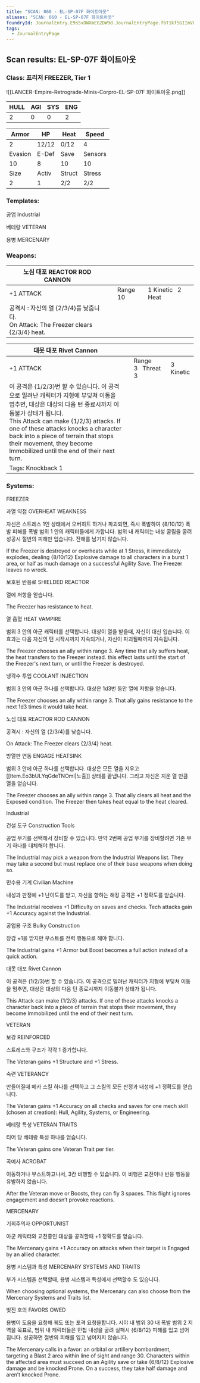 ```yaml
---
title: "SCAN: 060 - EL-SP-07F 화이트아웃"
aliases: "SCAN: 060 - EL-SP-07F 화이트아웃"
foundryId: JournalEntry.E9s5xDWXmEG2DW9d.JournalEntryPage.fbT1kfSGIImVLOW4
tags:
  - JournalEntryPage
---
```

## Scan results: EL-SP-07F 화이트아웃

### Class: 프리저 FREEZER, Tier 1

![[LANCER-Empire-Retrograde-Minis-Corpro-EL-SP-07F 화이트아웃.png]]

| HULL | AGI | SYS | ENG |
| --- | --- | --- | --- |
| 2 | 0 | 0 | 2 |

| Armor | HP | Heat | Speed |
| --- | --- | --- | --- |
| 2 | 12/12 | 0/12 | 4 |
| Evasion | E-Def | Save | Sensors |
| 10 | 8 | 10 | 10 |
| Size | Activ | Struct | Stress |
| 2 | 1 | 2/2 | 2/2 |

### Templates:

공업 Industrial

베테랑 VETERAN

용병 MERCENARY

### Weapons:

| 노심 대포 REACTOR ROD CANNON |  |  |  |
| --- | --- | --- | --- |
| +1 ATTACK |  | Range 10 | 1 Kinetic   2 Heat |  |
| 공격시 : 자신의 열 {2/3/4}를 낮춥니다.<br/>On Attack: The Freezer clears {2/3/4} heat. |  |  |  |  |  |

| 대못 대포 Rivet Cannon |  |  |  |
| --- | --- | --- | --- |
| +1 ATTACK |  | Range 3   Threat 3 | 3 Kinetic |  |
| 이 공격은 {1/2/3}번 할 수 있습니다. 이 공격으로 밀려난 캐릭터가 지형에 부딪쳐 이동을 멈추면, 대상은 대상의 다음 턴 종료시까지 이동불가 상태가 됩니다.<br/>This Attack can make {1/2/3} attacks. If one of these attacks knocks a character back into a piece of terrain that stops their movement, they become Immobilized until the end of their next turn. |  |  |  |  |  |
| Tags: Knockback 1 |  |  |  |  |  |

### Systems:

FREEZER

과열 약점 OVERHEAT WEAKNESS

자신은 스트레스 1인 상태에서 오버히트 하거나 파괴되면, 즉시 폭발하여 {8/10/12} 폭발 피해를 폭발 범위 1 안의 캐릭터들에게 가합니다. 범위 내 캐릭터는 내성 굴림을 굴려 성공시 절반의 피해만 입습니다. 잔해를 남기지 않습니다.

If the Freezer is destroyed or overheats while at 1 Stress, it immediately explodes, dealing {8/10/12} Explosive damage to all characters in a burst 1 area, or half as much damage on a successful Agility Save. The Freezer leaves no wreck.

보호된 반응로 SHIELDED REACTOR

열에 저항을 얻습니다.

The Freezer has resistance to heat.

열 흡혈 HEAT VAMPIRE

범위 3 안의 아군 캐릭터를 선택합니다. 대상이 열을 받을때, 자신이 대신 입습니다. 이 효과는 다음 자신의 턴 시작시까지 지속되거나, 자신이 파괴될때까지 지속됩니다.

The Freezer chooses an ally within range 3. Any time that ally suffers heat, the heat transfers to the Freezer instead. this effect lasts until the start of the Freezer's next turn, or until the Freezer is destroyed.

냉각수 투입 COOLANT INJECTION

범위 3 안의 아군 하나를 선택합니다. 대상은 1d3번 동안 열에 저항을 얻습니다.

The Freezer chooses an ally within range 3. That ally gains resistance to the next 1d3 times it would take heat.

노심 대포 REACTOR ROD CANNON

공격시 : 자신의 열 {2/3/4}를 낮춥니다.

On Attack: The Freezer clears {2/3/4} heat.

방열판 연동 ENGAGE HEATSINK

범위 3 안에 아군 하나를 선택합니다. 대상은 모든 열을 지우고 [[Item.Eo3bULYqGdeTNOmI|노출]] 상태를 끝냅니다. 그리고 자신은 지운 열 만큼 열을 얻습니다.

The Freezer chooses an ally within range 3. That ally clears all heat and the Exposed condition. The Freezer then takes heat equal to the heat cleared.

Industrial

건설 도구 Construction Tools

공업 무기를 선택해서 장비할 수 있습니다. 만약 2번째 공업 무기를 장비할려면 기존 무기 하나를 대체해야 합니다.

The Industrial may pick a weapon from the Industrial Weapons list. They may take a second but must replace one of their base weapons when doing so.

민수용 기계 Civilian Machine

내성과 판정에 +1 난이도를 받고, 자신을 향하는 해킹 공격은 +1 정확도를 받습니다.

The Industrial receives +1 Difficulty on saves and checks. Tech attacks gain +1 Accuracy against the Industrial.

공업용 구조 Bulky Construction

장갑 +1을 받지만 부스트를 전력 행동으로 해야 합니다.

The Industrial gains +1 Armor but Boost becomes a full action instead of a quick action.

대못 대포 Rivet Cannon

이 공격은 {1/2/3}번 할 수 있습니다. 이 공격으로 밀려난 캐릭터가 지형에 부딪쳐 이동을 멈추면, 대상은 대상의 다음 턴 종료시까지 이동불가 상태가 됩니다.

This Attack can make {1/2/3} attacks. If one of these attacks knocks a character back into a piece of terrain that stops their movement, they become Immobilized until the end of their next turn.

VETERAN

보강 REINFORCED

스트레스와 구조가 각각 1 증가합니다.

The Veteran gains +1 Structure and +1 Stress.

숙련 VETERANCY

만들어질때 메카 스킬 하나를 선택하고 그 스킬의 모든 판정과 내성에 +1 정확도를 얻습니다.

The Veteran gains +1 Accuracy on all checks and saves for one mech skill (chosen at creation): Hull, Agility, Systems, or Engineering.

베테랑 특성 VETERAN TRAITS

티어 당 베테랑 특성 하나를 얻습니다.

The Veteran gains one Veteran Trait per tier.

곡예사 ACROBAT

이동하거나 부스트하고나서, 3칸 비행할 수 있습니다. 이 비행은 교전이나 반응 행동을 유발하지 않습니다.

After the Veteran move or Boosts, they can fly 3 spaces. This flight ignores engagement and doesn’t provoke reactions.

MERCENARY

기회주의자 OPPORTUNIST

아군 캐릭터와 교전중인 대상을 공격할때 +1 정확도를 얻습니다.

The Mercenary gains +1 Accuracy on attacks when their target is Engaged by an allied character.

용병 시스템과 특성 MERCENARY SYSTEMS AND TRAITS

부가 시스템을 선택할때, 용병 시스템과 특성에서 선택할수 도 있습니다.

When choosing optional systems, the Mercenary can also choose from the Mercenary Systems and Traits list.

빚진 호의 FAVORS OWED

용병이 도움을 요청해 궤도 또는 포격 요청을합니다. 시야 내 범위 30 내 폭발 범위 2 지역을 목표로, 범위 내 캐릭터들은 민첩 내성을 굴려 실패시 {6/8/12} 피해를 입고 넘어집니다. 성공하면 절반의 피해를 입고 넘어지지 않습니다.

The Mercenary calls in a favor: an orbital or artillery bombardment, targeting a Blast 2 area within line of sight and range 30. Characters within the affected area must succeed on an Agility save or take {6/8/12} Explosive damage and be knocked Prone. On a success, they take half damage and aren’t knocked Prone.